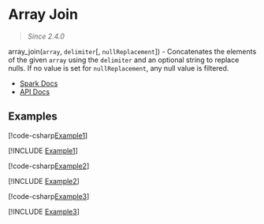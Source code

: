 ﻿# Array Join

> _Since 2.4.0_

array_join(`array`, `delimiter`[, `nullReplacement`]) - Concatenates the
elements of the given `array` using the `delimiter` and an optional string to
replace nulls. If no value is set for `nullReplacement`, any null value is
filtered.

* [Spark Docs](https://spark.apache.org/docs/3.2.2/api/sql/index.html#array_join)
* [API Docs](xref:TypedSpark.NET.Columns.ArrayColumn.Join*)

## Examples

[!code-csharp[Example1](../../../TypedSpark.NET.Tests/Examples/ArrayJoin.cs#Example1)]

[!INCLUDE [Example1](../../../TypedSpark.NET.Tests/Examples/__examples__/ArrayJoin.Case1.md)]

[!code-csharp[Example2](../../../TypedSpark.NET.Tests/Examples/ArrayJoin.cs#Example2)]

[!INCLUDE [Example2](../../../TypedSpark.NET.Tests/Examples/__examples__/ArrayJoin.Case2.md)]

[!code-csharp[Example3](../../../TypedSpark.NET.Tests/Examples/ArrayJoin.cs#Example3)]

[!INCLUDE [Example3](../../../TypedSpark.NET.Tests/Examples/__examples__/ArrayJoin.Case3.md)]
